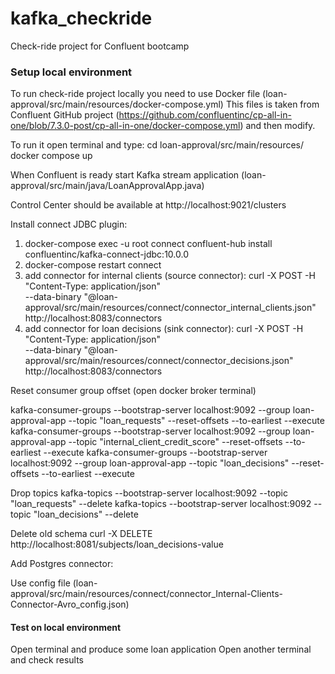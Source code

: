 # kafka_checkride
Check-ride project for Confluent bootcamp

### Setup local environment
To run check-ride project locally you need to use Docker file (loan-approval/src/main/resources/docker-compose.yml)
This files is taken from Confluent GitHub project (https://github.com/confluentinc/cp-all-in-one/blob/7.3.0-post/cp-all-in-one/docker-compose.yml) and then modify.

To run it open terminal and type: 
cd loan-approval/src/main/resources/
docker compose up

When Confluent is ready start Kafka stream application (loan-approval/src/main/java/LoanApprovalApp.java)

Control Center should be available at http://localhost:9021/clusters

Install connect JDBC plugin:

1. docker-compose exec -u root connect confluent-hub install confluentinc/kafka-connect-jdbc:10.0.0
2. docker-compose restart connect
3. add connector for internal clients (source connector):
   curl -X POST -H "Content-Type: application/json" \
   --data-binary "@loan-approval/src/main/resources/connect/connector_internal_clients.json" \
   http://localhost:8083/connectors
4. add connector for loan decisions (sink connector):
   curl -X POST -H "Content-Type: application/json" \
   --data-binary "@loan-approval/src/main/resources/connect/connector_decisions.json" \
   http://localhost:8083/connectors

Reset consumer group offset (open docker broker terminal)

kafka-consumer-groups --bootstrap-server localhost:9092 --group loan-approval-app --topic "loan_requests" --reset-offsets --to-earliest --execute
kafka-consumer-groups --bootstrap-server localhost:9092 --group loan-approval-app --topic "internal_client_credit_score" --reset-offsets --to-earliest --execute
kafka-consumer-groups --bootstrap-server localhost:9092 --group loan-approval-app --topic "loan_decisions" --reset-offsets --to-earliest --execute

Drop topics 
kafka-topics --bootstrap-server localhost:9092 --topic "loan_requests" --delete
kafka-topics --bootstrap-server localhost:9092 --topic "loan_decisions" --delete

Delete old schema
curl -X DELETE http://localhost:8081/subjects/loan_decisions-value

Add Postgres connector:

Use config file (loan-approval/src/main/resources/connect/connector_Internal-Clients-Connector-Avro_config.json)

#### Test on local environment 
Open terminal and produce some loan application
Open another terminal and check results
